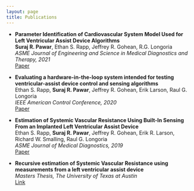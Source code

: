```yaml
---
layout: page
title: Publications
---
```

- **Parameter Identification of Cardiovascular System Model Used for Left Ventricular Assist Device Algorithms**  
  **Suraj R. Pawar**, Ethan S. Rapp, Jeffrey R. Gohean, R.G. Longoria  
  *ASME Journal of Engineering and Science in Medical Diagnostics and Therapy, 2021*  
  [Paper](https://doi.org/10.1115/1.4053065)

- **Evaluating a hardware-in-the-loop system intended for testing ventricular-assist device control and sensing algorithms**  
  Ethan S. Rapp, **Suraj R. Pawar**, Jeffrey R. Gohean, Erik Larson, Raul G. Longoria  
  *IEEE American Control Conference, 2020*  
  [Paper](https://doi.org/10.23919/ACC45564.2020.9147353)

- **Estimation of Systemic Vascular Resistance Using Built-In Sensing From an Implanted Left Ventricular Assist Device**  
  Ethan S. Rapp, **Suraj R. Pawar**, Jeffrey R. Gohean, Erik R. Larson, Richard W. Smalling, Raul G. Longoria  
  *ASME Journal of Medical Diagnostics, 2019*  
  [Paper](https://doi.org/10.1115/1.4045204)  

- **Recursive estimation of Systemic Vascular Resistance using measurements from a left ventricular assist device**     
  *Masters Thesis, The University of Texas at Austin*  
  [Link](http://dx.doi.org/10.26153/tsw/5630)